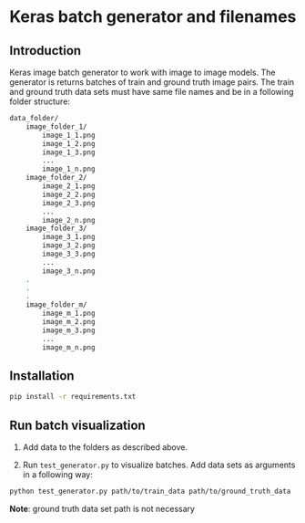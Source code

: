 # Keras batch generator and filenames

## Introduction

Keras image batch generator to work with image to image models. The generator is returns batches of train and ground truth image pairs. The train and ground truth data sets must have same file names and be in a following folder structure:

```bash
data_folder/
    image_folder_1/
        image_1_1.png
        image_1_2.png
        image_1_3.png
        ...
        image_1_n.png
    image_folder_2/
        image_2_1.png
        image_2_2.png
        image_2_3.png
        ...
        image_2_n.png
    image_folder_3/
        image_3_1.png
        image_3_2.png
        image_3_3.png
        ...
        image_3_n.png
    .
    .
    .
    image_folder_m/
        image_m_1.png
        image_m_2.png
        image_m_3.png
        ...
        image_m_n.png
```

## Installation

```bash
pip install -r requirements.txt
```

## Run batch visualization

1. Add data to the folders as described above.

1. Run `test_generator.py` to visualize batches. Add data sets as arguments in a following way:

```bash
python test_generator.py path/to/train_data path/to/ground_truth_data
```

**Note**: ground truth data set path is not necessary
